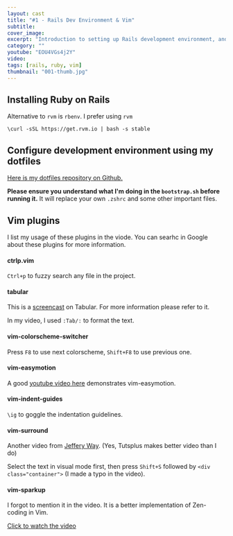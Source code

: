 ```yaml
---
layout: cast
title: "#1 - Rails Dev Environment & Vim"
subtitle: 
cover_image: 
excerpt: "Introduction to setting up Rails development environment, and a demo to my Vim plugins"
category: ""
youtube: "EOU4VGs4j2Y"
video: 
tags: [rails, ruby, vim]
thumbnail: "001-thumb.jpg"
---
```


## Installing Ruby on Rails

Alternative to `rvm` is `rbenv`. I prefer using `rvm`

	\curl -sSL https://get.rvm.io | bash -s stable
	
## Configure development environment using my dotfiles

[Here is my dotfiles repository on Github.](https://github.com/allenlsy/dotfiles/)

__Please ensure you understand what I'm doing in the `bootstrap.sh` before running it.__ It will replace your own `.zshrc` and some other important files.

## Vim plugins

I list my usage of these plugins in the viode. You can searhc in Google about these plugins for more information.

#### ctrlp.vim

`Ctrl+p` to fuzzy search any file in the project.

#### tabular

This is a [screencast](http://vimcasts.org/episodes/aligning-text-with-tabular-vim/) on Tabular. For more information please refer to it.

In my video, I used `:Tab/:` to format the text.

#### vim-colorscheme-switcher

Press `F8` to use next colorscheme, `Shift+F8` to use previous one.

#### vim-easymotion

A good [youtube video here](http://www.youtube.com/watch?v=Dmv6-dguS3g‎) demonstrates vim-easymotion.

#### vim-indent-guides

`\ig` to goggle the indentation guidelines.

#### vim-surround

Another video from [Jeffery Way](http://www.youtube.com/watch?v=5HF4jSyPpvs‎). (Yes, Tutsplus makes better video than I do)

Select the text in visual mode first, then press `Shift+S` followed by `<div class="container">` (I made a typo in the video).

#### vim-sparkup

I forgot to mention it in the video. It is a better implementation of Zen-coding in Vim.

[Click to watch the video](http://www.youtube.com/watch?v=dB2Q9EN37eY)
